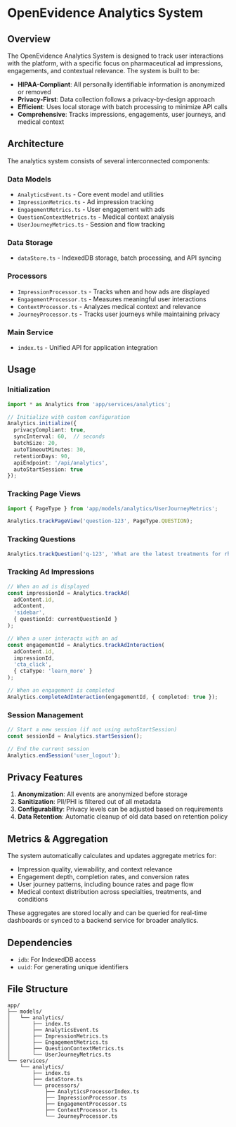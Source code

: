 # OpenEvidence Analytics System

## Overview

The OpenEvidence Analytics System is designed to track user interactions with the platform, with a specific focus on pharmaceutical ad impressions, engagements, and contextual relevance. The system is built to be:

- **HIPAA-Compliant**: All personally identifiable information is anonymized or removed
- **Privacy-First**: Data collection follows a privacy-by-design approach
- **Efficient**: Uses local storage with batch processing to minimize API calls
- **Comprehensive**: Tracks impressions, engagements, user journeys, and medical context

## Architecture

The analytics system consists of several interconnected components:

### Data Models
- `AnalyticsEvent.ts` - Core event model and utilities
- `ImpressionMetrics.ts` - Ad impression tracking
- `EngagementMetrics.ts` - User engagement with ads
- `QuestionContextMetrics.ts` - Medical context analysis
- `UserJourneyMetrics.ts` - Session and flow tracking

### Data Storage
- `dataStore.ts` - IndexedDB storage, batch processing, and API syncing

### Processors
- `ImpressionProcessor.ts` - Tracks when and how ads are displayed
- `EngagementProcessor.ts` - Measures meaningful user interactions
- `ContextProcessor.ts` - Analyzes medical context and relevance
- `JourneyProcessor.ts` - Tracks user journeys while maintaining privacy

### Main Service
- `index.ts` - Unified API for application integration

## Usage

### Initialization

```typescript
import * as Analytics from 'app/services/analytics';

// Initialize with custom configuration
Analytics.initialize({
  privacyCompliant: true,
  syncInterval: 60,  // seconds
  batchSize: 20,
  autoTimeoutMinutes: 30,
  retentionDays: 90,
  apiEndpoint: '/api/analytics',
  autoStartSession: true
});
```

### Tracking Page Views

```typescript
import { PageType } from 'app/models/analytics/UserJourneyMetrics';

Analytics.trackPageView('question-123', PageType.QUESTION);
```

### Tracking Questions

```typescript
Analytics.trackQuestion('q-123', 'What are the latest treatments for rheumatoid arthritis?');
```

### Tracking Ad Impressions

```typescript
// When an ad is displayed
const impressionId = Analytics.trackAd(
  adContent.id,
  adContent,
  'sidebar',
  { questionId: currentQuestionId }
);

// When a user interacts with an ad
const engagementId = Analytics.trackAdInteraction(
  adContent.id,
  impressionId,
  'cta_click',
  { ctaType: 'learn_more' }
);

// When an engagement is completed
Analytics.completeAdInteraction(engagementId, { completed: true });
```

### Session Management

```typescript
// Start a new session (if not using autoStartSession)
const sessionId = Analytics.startSession();

// End the current session
Analytics.endSession('user_logout');
```

## Privacy Features

1. **Anonymization**: All events are anonymized before storage
2. **Sanitization**: PII/PHI is filtered out of all metadata
3. **Configurability**: Privacy levels can be adjusted based on requirements
4. **Data Retention**: Automatic cleanup of old data based on retention policy

## Metrics & Aggregation

The system automatically calculates and updates aggregate metrics for:

- Impression quality, viewability, and context relevance
- Engagement depth, completion rates, and conversion rates
- User journey patterns, including bounce rates and page flow
- Medical context distribution across specialties, treatments, and conditions

These aggregates are stored locally and can be queried for real-time dashboards or synced to a backend service for broader analytics.

## Dependencies

- `idb`: For IndexedDB access
- `uuid`: For generating unique identifiers

## File Structure

```
app/
├── models/
│   └── analytics/
│       ├── index.ts
│       ├── AnalyticsEvent.ts
│       ├── ImpressionMetrics.ts
│       ├── EngagementMetrics.ts
│       ├── QuestionContextMetrics.ts
│       └── UserJourneyMetrics.ts
└── services/
    └── analytics/
        ├── index.ts
        ├── dataStore.ts
        └── processors/
            ├── AnalyticsProcessorIndex.ts
            ├── ImpressionProcessor.ts
            ├── EngagementProcessor.ts
            ├── ContextProcessor.ts
            └── JourneyProcessor.ts
``` 